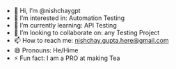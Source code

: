 - 👋 Hi, I’m @nishchaygpt
- 👀 I’m interested in: Automation Testing
- 🌱 I’m currently learning: API Testing
- 💞️ I’m looking to collaborate on: any Testing Project
- 📫 How to reach me: nishchay.gupta.here@gmail.com
- 😄 Pronouns: He/Hime
- ⚡ Fun fact: I am a PRO at making Tea

<!---
nishchaygpt/nishchaygpt is a ✨ special ✨ repository because its `README.md` (this file) appears on your GitHub profile.
You can click the Preview link to take a look at your changes.
--->
